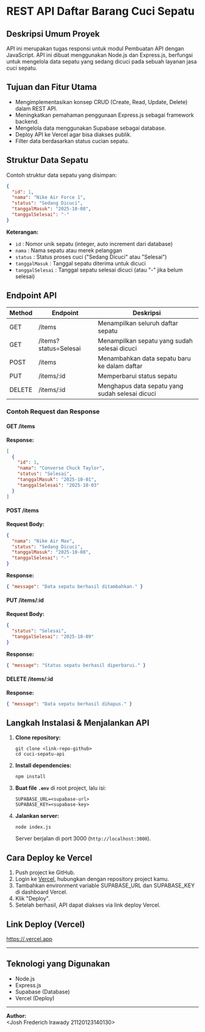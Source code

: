 # REST API Daftar Barang Cuci Sepatu

## Deskripsi Umum Proyek
API ini merupakan tugas responsi untuk modul Pembuatan API dengan JavaScript. API ini dibuat menggunakan Node.js dan Express.js, berfungsi untuk mengelola data sepatu yang sedang dicuci pada sebuah layanan jasa cuci sepatu.

## Tujuan dan Fitur Utama
- Mengimplementasikan konsep CRUD (Create, Read, Update, Delete) dalam REST API.
- Meningkatkan pemahaman penggunaan Express.js sebagai framework backend.
- Mengelola data menggunakan Supabase sebagai database.
- Deploy API ke Vercel agar bisa diakses publik.
- Filter data berdasarkan status cucian sepatu.

## Struktur Data Sepatu
Contoh struktur data sepatu yang disimpan:
```json
{
  "id": 1,
  "nama": "Nike Air Force 1",
  "status": "Sedang Dicuci",
  "tanggalMasuk": "2025-10-08",
  "tanggalSelesai": "-"
}
```
**Keterangan:**
- `id` : Nomor unik sepatu (integer, auto increment dari database)
- `nama` : Nama sepatu atau merek pelanggan
- `status` : Status proses cuci ("Sedang Dicuci" atau "Selesai")
- `tanggalMasuk` : Tanggal sepatu diterima untuk dicuci
- `tanggalSelesai` : Tanggal sepatu selesai dicuci (atau "-" jika belum selesai)

## Endpoint API

| Method | Endpoint             | Deskripsi                                             |
|--------|---------------------|-------------------------------------------------------|
| GET    | /items              | Menampilkan seluruh daftar sepatu                     |
| GET    | /items?status=Selesai | Menampilkan sepatu yang sudah selesai dicuci         |
| POST   | /items              | Menambahkan data sepatu baru ke dalam daftar          |
| PUT    | /items/:id          | Memperbarui status sepatu                             |
| DELETE | /items/:id          | Menghapus data sepatu yang sudah selesai dicuci       |

### Contoh Request dan Response

#### GET /items
**Response:**
```json
[
  {
    "id": 1,
    "nama": "Converse Chuck Taylor",
    "status": "Selesai",
    "tanggalMasuk": "2025-10-01",
    "tanggalSelesai": "2025-10-03"
  }
]
```

#### POST /items
**Request Body:**
```json
{
  "nama": "Nike Air Max",
  "status": "Sedang Dicuci",
  "tanggalMasuk": "2025-10-08",
  "tanggalSelesai": "-"
}
```
**Response:**
```json
{ "message": "Data sepatu berhasil ditambahkan." }
```

#### PUT /items/:id
**Request Body:**
```json
{
  "status": "Selesai",
  "tanggalSelesai": "2025-10-09"
}
```
**Response:**
```json
{ "message": "Status sepatu berhasil diperbarui." }
```

#### DELETE /items/:id
**Response:**
```json
{ "message": "Data sepatu berhasil dihapus." }
```

## Langkah Instalasi & Menjalankan API

1. **Clone repository:**
   ```
   git clone <link-repo-github>
   cd cuci-sepatu-api
   ```
2. **Install dependencies:**
   ```
   npm install
   ```
3. **Buat file `.env`** di root project, lalu isi:
   ```
   SUPABASE_URL=<supabase-url>
   SUPABASE_KEY=<supabase-key>
   ```
4. **Jalankan server:**
   ```
   node index.js
   ```
   Server berjalan di port 3000 (`http://localhost:3000`).

## Cara Deploy ke Vercel

1. Push project ke GitHub.
2. Login ke [Vercel](https://vercel.com/), hubungkan dengan repository project kamu.
3. Tambahkan environment variable SUPABASE_URL dan SUPABASE_KEY di dashboard Vercel.
4. Klik "Deploy".
5. Setelah berhasil, API dapat diakses via link deploy Vercel.

## Link Deploy (Vercel)
[https://<nama-project>.vercel.app](https://<nama-project>.vercel.app)

---

## Teknologi yang Digunakan
- Node.js
- Express.js
- Supabase (Database)
- Vercel (Deploy)

---

**Author:**  
<Josh Frederich Irawady 21120123140130>
